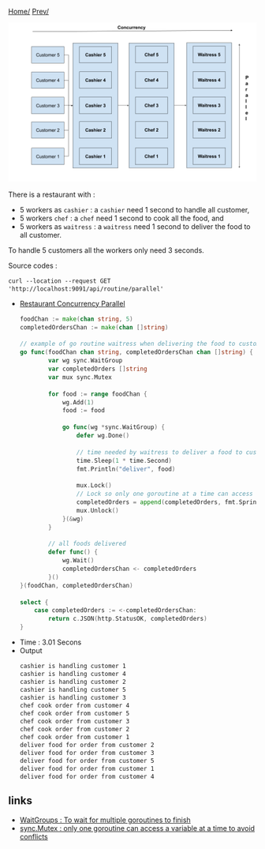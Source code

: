 [Home/](https://github.com/harryosmar/go-playground/blob/master/concurrency.md) [Prev/](https://github.com/harryosmar/go-playground/blob/master/with_concurrency.md)

![restaurant_illustration_with_concurrency and parallel](https://github.com/harryosmar/go-playground/blob/master/resources/restaurant_illustration_with_concurrency_and_parallel.png)

There is a restaurant with : 
- 5 workers as `cashier` : a `cashier` need 1 second to handle all customer, 
- 5 workers `chef` : a `chef` need 1 second to cook all the food, and 
- 5 workers as `waitress` : a `waitress` need 1 second to deliver the food to all customer. 


To handle 5 customers all the workers only need 3 seconds.

Source codes :
```
curl --location --request GET 'http://localhost:9091/api/routine/parallel'
```

- [Restaurant Concurrency Parallel](https://github.com/harryosmar/go-playground/blob/master/actions/parallel_routine.go)
    ```go
    foodChan := make(chan string, 5)
    completedOrdersChan := make(chan []string)
  
    // example of go routine waitress when delivering the food to customer  
    go func(foodChan chan string, completedOrdersChan chan []string) {
        	var wg sync.WaitGroup
        	var completedOrders []string
        	var mux sync.Mutex
        
        	for food := range foodChan {
        		wg.Add(1)
        		food := food
        
        		go func(wg *sync.WaitGroup) {
        			defer wg.Done()
        
        			// time needed by waitress to deliver a food to customer
        			time.Sleep(1 * time.Second)
        			fmt.Println("deliver", food)
        
        			mux.Lock()
        			// Lock so only one goroutine at a time can access the completedOrders
        			completedOrders = append(completedOrders, fmt.Sprintf("%s is COMPLETED", food))
        			mux.Unlock()
        		}(&wg)
        	}
        
        	// all foods delivered
        	defer func() {
        		wg.Wait()
        		completedOrdersChan <- completedOrders
        	}()
    }(foodChan, completedOrdersChan)
  
    select {
    	case completedOrders := <-completedOrdersChan:
    		return c.JSON(http.StatusOK, completedOrders)
    }
    ```
- Time : 3.01 Secons
- Output
    ```
    cashier is handling customer 1
    cashier is handling customer 4
    cashier is handling customer 2
    cashier is handling customer 5
    cashier is handling customer 3
    chef cook order from customer 4
    chef cook order from customer 5
    chef cook order from customer 3
    chef cook order from customer 2
    chef cook order from customer 1
    deliver food for order from customer 2
    deliver food for order from customer 3
    deliver food for order from customer 5
    deliver food for order from customer 1
    deliver food for order from customer 4
    ```
  
## links
- [WaitGroups : To wait for multiple goroutines to finish](https://gobyexample.com/waitgroups)
- [sync.Mutex : only one goroutine can access a variable at a time to avoid conflicts](https://tour.golang.org/concurrency/9)
